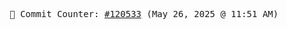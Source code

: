 <p align="center">
    <samp>
        📮 Commit Counter: <a href="https://github.com/Javascript-void0/Javascript-void0/commits/main">#120533</a> (May 26, 2025 @ 11:51 AM)
    </samp>
</p>